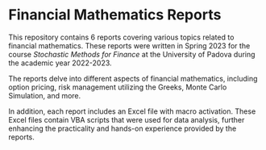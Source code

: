 # Financial Mathematics Reports
This repository contains 6 reports covering various topics related to financial mathematics. 
These reports were written in Spring 2023 for the course *Stochastic Methods for Finance* at the University of Padova during the academic year 2022-2023.

The reports delve into different aspects of financial mathematics, including option pricing, risk management utilizing the Greeks, Monte Carlo Simulation, and more. 

In addition, each report includes an Excel file with macro activation. 
These Excel files contain VBA scripts that were used for data analysis, further enhancing the practicality and hands-on experience provided by the reports.

